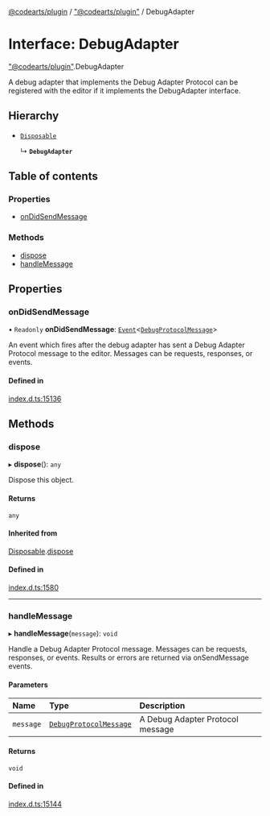 [@codearts/plugin](../README.md) / ["@codearts/plugin"](../modules/_codearts_plugin_.md) / DebugAdapter

# Interface: DebugAdapter

["@codearts/plugin"](../modules/_codearts_plugin_.md).DebugAdapter

A debug adapter that implements the Debug Adapter Protocol can be registered with the editor if it implements the DebugAdapter interface.

## Hierarchy

- [`Disposable`](../classes/codearts_plugin_.Disposable.md)

  ↳ **`DebugAdapter`**

## Table of contents

### Properties

- [onDidSendMessage](codearts_plugin_.DebugAdapter.md#ondidsendmessage)

### Methods

- [dispose](codearts_plugin_.DebugAdapter.md#dispose)
- [handleMessage](codearts_plugin_.DebugAdapter.md#handlemessage)

## Properties

### onDidSendMessage

• `Readonly` **onDidSendMessage**: [`Event`](codearts_plugin_.Event.md)<[`DebugProtocolMessage`](codearts_plugin_.DebugProtocolMessage.md)\>

An event which fires after the debug adapter has sent a Debug Adapter Protocol message to the editor.
Messages can be requests, responses, or events.

#### Defined in

[index.d.ts:15136](https://github.com/shuyaqian/cloudide-plugin-api/blob/5b69219/index.d.ts#L15136)

## Methods

### dispose

▸ **dispose**(): `any`

Dispose this object.

#### Returns

`any`

#### Inherited from

[Disposable](../classes/codearts_plugin_.Disposable.md).[dispose](../classes/codearts_plugin_.Disposable.md#dispose)

#### Defined in

[index.d.ts:1580](https://github.com/shuyaqian/cloudide-plugin-api/blob/5b69219/index.d.ts#L1580)

___

### handleMessage

▸ **handleMessage**(`message`): `void`

Handle a Debug Adapter Protocol message.
Messages can be requests, responses, or events.
Results or errors are returned via onSendMessage events.

#### Parameters

| Name | Type | Description |
| :------ | :------ | :------ |
| `message` | [`DebugProtocolMessage`](codearts_plugin_.DebugProtocolMessage.md) | A Debug Adapter Protocol message |

#### Returns

`void`

#### Defined in

[index.d.ts:15144](https://github.com/shuyaqian/cloudide-plugin-api/blob/5b69219/index.d.ts#L15144)
